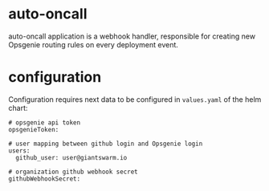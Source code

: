 # auto-oncall
auto-oncall application is a webhook handler, responsible for creating new Opsgenie routing rules on every deployment event.

# configuration
Configuration requires next data to be configured in `values.yaml` of the helm chart:

```
# opsgenie api token
opsgenieToken:

# user mapping between github login and Opsgenie login 
users:
  github_user: user@giantswarm.io

# organization github webhook secret
githubWebhookSecret: 
```
